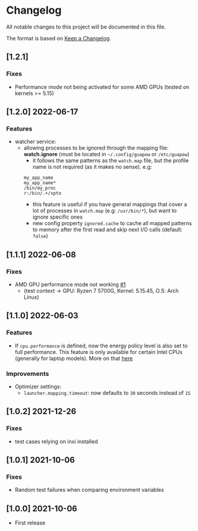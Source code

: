 # Changelog
All notable changes to this project will be documented in this file.


The format is based on [Keep a Changelog](https://keepachangelog.com/en/1.0.0/).

## [1.2.1]
### Fixes
- Performance mode not being activated for some AMD GPUs (tested on kernels >= 5.15)

## [1.2.0] 2022-06-17

### Features
- watcher service:
  - allowing processes to be ignored through the mapping file: **watch.ignore** (must be located in `~/.config/guapow` or `/etc/guapow`)
    - it follows the same patterns as the `watch.map` file, but the profile name is not required (as it makes no sense). e.g:
    ```
    my_app_name
    my_app_name*  
    /bin/my_proc
    r:/bin/.+/xpto
    ```
    - this feature is useful if you have general mappings that cover a lot of processes in `watch.map` (e.g: `/usr/bin/*`), but want to ignore specific ones
    - new config property `ignored.cache` to cache all mapped patterns to memory after the first read and skip next I/O calls (default: `false`) 


## [1.1.1] 2022-06-08

### Fixes
- AMD GPU performance mode not working [#1](https://github.com/vinifmor/guapow/issues/1)
  - (test context -> GPU: Ryzen 7 5700G, Kernel: 5.15.45, O.S: Arch Linux)


## [1.1.0] 2022-06-03

### Features
- If `cpu.performance` is defined, now the energy policy level is also set to full performance. This feature is only available for certain Intel CPUs (generally for laptop models). More on that [here](https://github.com/vinifmor/guapow#opt_cpu_epl)

### Improvements
- Optimizer settings:
  - `launcher.mapping.timeout`: now defaults to `30` seconds instead of `15`

## [1.0.2] 2021-12-26

### Fixes
- test cases relying on inxi installed

## [1.0.1] 2021-10-06

### Fixes
- Random test failures when comparing environment variables


## [1.0.0] 2021-10-06
- First release
